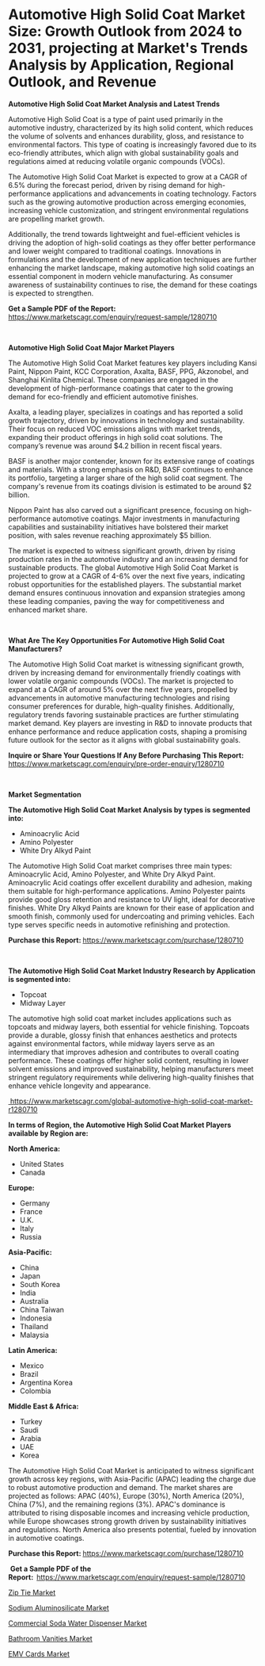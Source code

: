 <p><h1>Automotive High Solid Coat Market Size: Growth Outlook from 2024 to 2031, projecting at Market's Trends Analysis by Application, Regional Outlook, and Revenue</h1></p><p><strong>Automotive High Solid Coat Market Analysis and Latest Trends</strong></p>
<p><p>Automotive High Solid Coat is a type of paint used primarily in the automotive industry, characterized by its high solid content, which reduces the volume of solvents and enhances durability, gloss, and resistance to environmental factors. This type of coating is increasingly favored due to its eco-friendly attributes, which align with global sustainability goals and regulations aimed at reducing volatile organic compounds (VOCs).</p><p>The Automotive High Solid Coat Market is expected to grow at a CAGR of 6.5% during the forecast period, driven by rising demand for high-performance applications and advancements in coating technology. Factors such as the growing automotive production across emerging economies, increasing vehicle customization, and stringent environmental regulations are propelling market growth. </p><p>Additionally, the trend towards lightweight and fuel-efficient vehicles is driving the adoption of high-solid coatings as they offer better performance and lower weight compared to traditional coatings. Innovations in formulations and the development of new application techniques are further enhancing the market landscape, making automotive high solid coatings an essential component in modern vehicle manufacturing. As consumer awareness of sustainability continues to rise, the demand for these coatings is expected to strengthen.</p></p>
<p><strong>Get a Sample PDF of the Report:&nbsp;</strong> <a href="https://www.marketscagr.com/enquiry/request-sample/1280710?utm_campaign=1126&utm_medium=2&utm_source=Github&utm_content=ia&utm_term=30092024&utm_id=automotive-high-solid-coat">https://www.marketscagr.com/enquiry/request-sample/1280710</a></p>
<p>&nbsp;</p>
<p><strong>Automotive High Solid Coat Major Market Players</strong></p>
<p><p>The Automotive High Solid Coat Market features key players including Kansi Paint, Nippon Paint, KCC Corporation, Axalta, BASF, PPG, Akzonobel, and Shanghai Kinlita Chemical. These companies are engaged in the development of high-performance coatings that cater to the growing demand for eco-friendly and efficient automotive finishes.</p><p>Axalta, a leading player, specializes in coatings and has reported a solid growth trajectory, driven by innovations in technology and sustainability. Their focus on reduced VOC emissions aligns with market trends, expanding their product offerings in high solid coat solutions. The company’s revenue was around $4.2 billion in recent fiscal years.</p><p>BASF is another major contender, known for its extensive range of coatings and materials. With a strong emphasis on R&D, BASF continues to enhance its portfolio, targeting a larger share of the high solid coat segment. The company's revenue from its coatings division is estimated to be around $2 billion.</p><p>Nippon Paint has also carved out a significant presence, focusing on high-performance automotive coatings. Major investments in manufacturing capabilities and sustainability initiatives have bolstered their market position, with sales revenue reaching approximately $5 billion.</p><p>The market is expected to witness significant growth, driven by rising production rates in the automotive industry and an increasing demand for sustainable products. The global Automotive High Solid Coat Market is projected to grow at a CAGR of 4-6% over the next five years, indicating robust opportunities for the established players. The substantial market demand ensures continuous innovation and expansion strategies among these leading companies, paving the way for competitiveness and enhanced market share.</p></p>
<p>&nbsp;</p>
<p><strong>What Are The Key Opportunities For Automotive High Solid Coat Manufacturers?</strong></p>
<p><p>The Automotive High Solid Coat market is witnessing significant growth, driven by increasing demand for environmentally friendly coatings with lower volatile organic compounds (VOCs). The market is projected to expand at a CAGR of around 5% over the next five years, propelled by advancements in automotive manufacturing technologies and rising consumer preferences for durable, high-quality finishes. Additionally, regulatory trends favoring sustainable practices are further stimulating market demand. Key players are investing in R&D to innovate products that enhance performance and reduce application costs, shaping a promising future outlook for the sector as it aligns with global sustainability goals.</p></p>
<p><strong>Inquire or Share Your Questions If Any Before Purchasing This Report:</strong> <a href="https://www.marketscagr.com/enquiry/pre-order-enquiry/1280710?utm_campaign=1126&utm_medium=2&utm_source=Github&utm_content=ia&utm_term=30092024&utm_id=automotive-high-solid-coat">https://www.marketscagr.com/enquiry/pre-order-enquiry/1280710</a></p>
<p>&nbsp;</p>
<p><strong>Market Segmentation</strong></p>
<p><strong>The Automotive High Solid Coat Market Analysis by types is segmented into:</strong></p>
<p><ul><li>Aminoacrylic Acid</li><li>Amino Polyester</li><li>White Dry Alkyd Paint</li></ul></p>
<p><p>The Automotive High Solid Coat market comprises three main types: Aminoacrylic Acid, Amino Polyester, and White Dry Alkyd Paint. Aminoacrylic Acid coatings offer excellent durability and adhesion, making them suitable for high-performance applications. Amino Polyester paints provide good gloss retention and resistance to UV light, ideal for decorative finishes. White Dry Alkyd Paints are known for their ease of application and smooth finish, commonly used for undercoating and priming vehicles. Each type serves specific needs in automotive refinishing and protection.</p></p>
<p><strong>Purchase this Report:&nbsp;</strong><a href="https://www.marketscagr.com/purchase/1280710?utm_campaign=1126&utm_medium=2&utm_source=Github&utm_content=ia&utm_term=30092024&utm_id=automotive-high-solid-coat">https://www.marketscagr.com/purchase/1280710</a></p>
<p>&nbsp;</p>
<p><strong>The Automotive High Solid Coat Market Industry Research by Application is segmented into:</strong></p>
<p><ul><li>Topcoat</li><li>Midway Layer</li></ul></p>
<p><p>The automotive high solid coat market includes applications such as topcoats and midway layers, both essential for vehicle finishing. Topcoats provide a durable, glossy finish that enhances aesthetics and protects against environmental factors, while midway layers serve as an intermediary that improves adhesion and contributes to overall coating performance. These coatings offer higher solid content, resulting in lower solvent emissions and improved sustainability, helping manufacturers meet stringent regulatory requirements while delivering high-quality finishes that enhance vehicle longevity and appearance.</p></p>
<p><a href="https://www.marketscagr.com/global-automotive-high-solid-coat-market-r1280710?utm_campaign=1126&utm_medium=2&utm_source=Github&utm_content=ia&utm_term=30092024&utm_id=automotive-high-solid-coat">&nbsp;https://www.marketscagr.com/global-automotive-high-solid-coat-market-r1280710</a></p>
<p><strong>In terms of Region, the Automotive High Solid Coat Market Players available by Region are:</strong></p>
<p>
    <p> <strong> North America: </strong>
        <ul>
            <li>United States</li>
            <li>Canada</li>
        </ul>
        </p> 
    <p> <strong> Europe: </strong>
        <ul>
            <li>Germany</li>
            <li>France</li>
            <li>U.K.</li>
            <li>Italy</li>
            <li>Russia</li>
        </ul>
        </p> 
    <p> <strong> Asia-Pacific: </strong>
        <ul>
            <li>China</li>
            <li>Japan</li>
            <li>South Korea</li>
            <li>India</li>
            <li>Australia</li>
            <li>China Taiwan</li>
            <li>Indonesia</li>
            <li>Thailand</li>
            <li>Malaysia</li>
        </ul>
        </p> 
    <p> <strong> Latin America: </strong>
        <ul>
            <li>Mexico</li>
            <li>Brazil</li>
            <li>Argentina Korea</li>
            <li>Colombia</li>
        </ul>
        </p> 
    <p> <strong> Middle East & Africa: </strong>
        <ul>
            <li>Turkey</li>
            <li>Saudi</li>
            <li>Arabia</li>
            <li>UAE</li>
            <li>Korea</li>
        </ul>
    </p>
    </p>
<p><p>The Automotive High Solid Coat Market is anticipated to witness significant growth across key regions, with Asia-Pacific (APAC) leading the charge due to robust automotive production and demand. The market shares are projected as follows: APAC (40%), Europe (30%), North America (20%), China (7%), and the remaining regions (3%). APAC's dominance is attributed to rising disposable incomes and increasing vehicle production, while Europe showcases strong growth driven by sustainability initiatives and regulations. North America also presents potential, fueled by innovation in automotive coatings.</p></p>
<p><strong>Purchase this Report: </strong><a href="https://www.marketscagr.com/purchase/1280710?utm_campaign=1126&utm_medium=2&utm_source=Github&utm_content=ia&utm_term=30092024&utm_id=automotive-high-solid-coat">https://www.marketscagr.com/purchase/1280710</a></p>
<p>&nbsp;<strong>Get a Sample PDF of the Report:&nbsp;&nbsp;</strong><a href="https://www.marketscagr.com/enquiry/request-sample/1280710?utm_campaign=1126&utm_medium=2&utm_source=Github&utm_content=ia&utm_term=30092024&utm_id=automotive-high-solid-coat">https://www.marketscagr.com/enquiry/request-sample/1280710</a></p>
<p><strong></strong></p>
<p><p><a href="https://issuu.com/reportprime-2/docs/zip-tie-market-size-2030.pptx_1ee93bd52aa7b7?utm_campaign=1126&utm_medium=2&utm_source=Github&utm_content=ia&utm_term=30092024&utm_id=automotive-high-solid-coat">Zip Tie Market</a></p><p><a href="https://issuu.com/reportprime-2/docs/sodium-aluminosilicate-market-size-_1f1d413599ba5d?utm_campaign=1126&utm_medium=2&utm_source=Github&utm_content=ia&utm_term=30092024&utm_id=automotive-high-solid-coat">Sodium Aluminosilicate Market</a></p><p><a href="https://www.linkedin.com/pulse/what-driving-global-commercial-soda-water-dispenser-market-a0eac?utm_campaign=1126&utm_medium=2&utm_source=Github&utm_content=ia&utm_term=30092024&utm_id=automotive-high-solid-coat">Commercial Soda Water Dispenser Market</a></p><p><a href="https://www.linkedin.com/pulse/future-innovation-global-bathroom-vanities-market-growth-opportunities-6hdec?utm_campaign=1126&utm_medium=2&utm_source=Github&utm_content=ia&utm_term=30092024&utm_id=automotive-high-solid-coat">Bathroom Vanities Market</a></p><p><a href="https://www.linkedin.com/pulse/emv-cards-market-trends-analysis-opportunities-challenges-meh9e?utm_campaign=1126&utm_medium=2&utm_source=Github&utm_content=ia&utm_term=30092024&utm_id=automotive-high-solid-coat">EMV Cards Market</a></p></p>